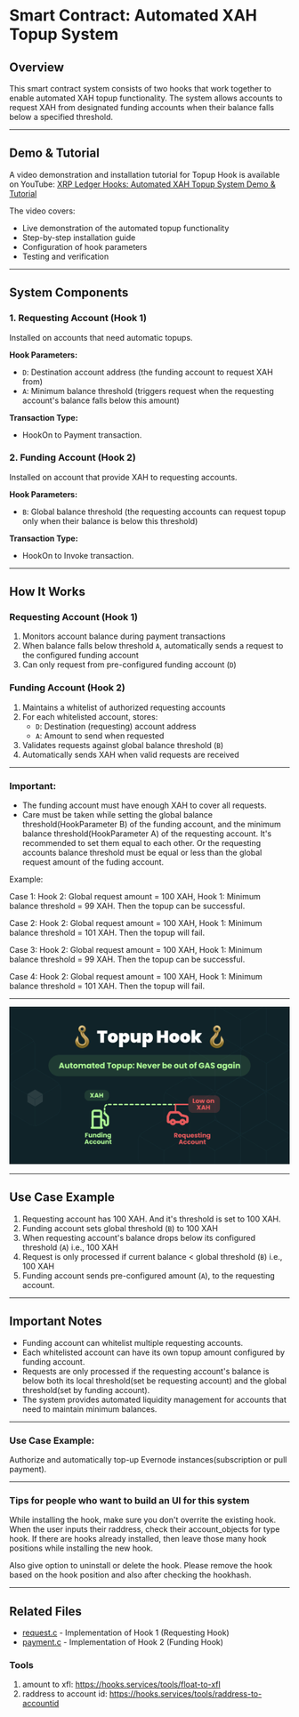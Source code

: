 # Smart Contract: Automated XAH Topup System

## Overview

This smart contract system consists of two hooks that work together to enable automated XAH topup functionality. The system allows accounts to request XAH from designated funding accounts when their balance falls below a specified threshold.

---

## Demo & Tutorial

A video demonstration and installation tutorial for Topup Hook is available on YouTube:
[XRP Ledger Hooks: Automated XAH Topup System Demo & Tutorial](https://www.youtube.com/watch?v=Fi1RjwWh_Aw)

The video covers:

- Live demonstration of the automated topup functionality
- Step-by-step installation guide
- Configuration of hook parameters
- Testing and verification

---

## System Components

### 1. Requesting Account (Hook 1)

Installed on accounts that need automatic topups.

**Hook Parameters:**

- `D`: Destination account address (the funding account to request XAH from)
- `A`: Minimum balance threshold (triggers request when the requesting account's balance falls below this amount)

**Transaction Type:**

- HookOn to Payment transaction.

### 2. Funding Account (Hook 2)

Installed on account that provide XAH to requesting accounts.

**Hook Parameters:**

- `B`: Global balance threshold (the requesting accounts can request topup only when their balance is below this threshold)

**Transaction Type:**

- HookOn to Invoke transaction.

---

## How It Works

### Requesting Account (Hook 1)

1. Monitors account balance during payment transactions
2. When balance falls below threshold `A`, automatically sends a request to the configured funding account
3. Can only request from pre-configured funding account (`D`)

### Funding Account (Hook 2)

1. Maintains a whitelist of authorized requesting accounts
2. For each whitelisted account, stores:
   - `D`: Destination (requesting) account address
   - `A`: Amount to send when requested
3. Validates requests against global balance threshold (`B`)
4. Automatically sends XAH when valid requests are received

---

### Important:

- The funding account must have enough XAH to cover all requests.
- Care must be taken while setting the global balance threshold(HookParameter B) of the funding account, and the minimum balance threshold(HookParameter A) of the requesting account. It's recommended to set them equal to each other. Or the requesting accounts balance threshold must be equal or less than the global request amount of the fuding account.

Example:

Case 1:
Hook 2: Global request amount = 100 XAH, Hook 1: Minimum balance threshold = 99 XAH.
Then the topup can be successful.

Case 2:
Hook 2: Global request amount = 100 XAH, Hook 1: Minimum balance threshold = 101 XAH.
Then the topup will fail.

Case 3:
Hook 2: Global request amount = 100 XAH, Hook 1: Minimum balance threshold = 99 XAH.
Then the topup can be successful.

Case 4:
Hook 2: Global request amount = 100 XAH, Hook 1: Minimum balance threshold = 101 XAH.
Then the topup will fail.

---

![Topup Hook Pull Payment System](images/topup-hook-pullpayment.png)

---

## Use Case Example

1. Requesting account has 100 XAH. And it's threshold is set to 100 XAH.
2. Funding account sets global threshold (`B`) to 100 XAH
3. When requesting account's balance drops below its configured threshold (`A`) i.e., 100 XAH
4. Request is only processed if current balance < global threshold (`B`) i.e., 100 XAH
5. Funding account sends pre-configured amount (`A`), to the requesting account.

---

## Important Notes

- Funding account can whitelist multiple requesting accounts.
- Each whitelisted account can have its own topup amount configured by funding account.
- Requests are only processed if the requesting account's balance is below both its local threshold(set be requesting account) and the global threshold(set by funding account).
- The system provides automated liquidity management for accounts that need to maintain minimum balances.

---

### Use Case Example:

Authorize and automatically top-up Evernode instances(subscription or pull payment).

---

### Tips for people who want to build an UI for this system

While installing the hook, make sure you don't overrite the existing hook.
When the user inputs their raddress, check their account_objects for type hook. If there are hooks already installed, then leave those many hook positions while installing the new hook.

Also give option to uninstall or delete the hook. Please remove the hook based on the hook position and also after checking the hookhash.

---

## Related Files

- [request.c](./request.c) - Implementation of Hook 1 (Requesting Hook)
- [payment.c](./payment.c) - Implementation of Hook 2 (Funding Hook)

### Tools

1. amount to xfl: https://hooks.services/tools/float-to-xfl
2. raddress to account id: https://hooks.services/tools/raddress-to-accountid
